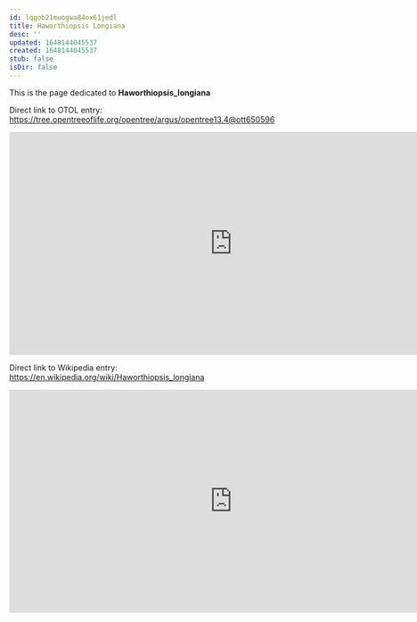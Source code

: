 ```yaml
---
id: lqgob21muogwa84ox61jedl
title: Haworthiopsis Longiana
desc: ''
updated: 1648144045537
created: 1648144045537
stub: false
isDir: false
---
```

This is the page dedicated to **Haworthiopsis_longiana**


Direct link to OTOL entry: https://tree.opentreeoflife.org/opentree/argus/opentree13.4@ott650596



<html>
    <body>
    <iframe src="https://tree.opentreeoflife.org/opentree/argus/opentree13.4@ott650596"
    width="800" height="400" frameborder="0" allowfullscreen> </iframe>
    </body>
</html>
    


Direct link to Wikipedia entry: https://en.wikipedia.org/wiki/Haworthiopsis_longiana



<html>
    <body>
    <iframe src="https://en.wikipedia.org/wiki/Haworthiopsis_longiana"
    width="800" height="400" frameborder="0" allowfullscreen> </iframe>
    </body>
</html>
    
